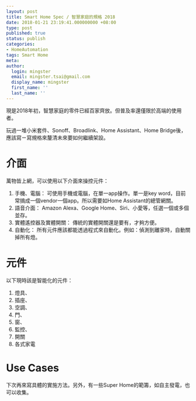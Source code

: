 ```yaml
---
layout: post
title: Smart Home Spec / 智慧家庭的規格 2018
date: 2018-01-21 23:19:41.000000000 +08:00
type: post
published: true
status: publish
categories:
- HomeAutomation
tags: Smart Home
meta:
author:
  login: mingster
  email: mingster.tsai@gmail.com
  display_name: mingster
  first_name: ''
  last_name: ''
---
```


現是2018年初，智慧家庭的零件已經百家齊放。但普及率還僅限於高端的使用者。

玩過一堆小米套件、Sonoff、Broadlink、Home Assistant、Home Bridge後，應該寫ㄧ寫規格來釐清未來要如何繼續架設。


# 介面
萬物皆上網，可以使用以下介面來操控元件：

1. 手機、電腦：
  可使用手機或電腦，在單一app操作。單一是key word，目前常搞成一個vendor一個app。所以需要如Home Assistant的總管網關。
2. 語音介面：
  Amazon Alexa、Google Home、Siri、小愛等，任選一個或多個並存。
3. 實體遙控器及實體開關：
  傳統的實體開關還是要有，才夠方便。
4. 自動化：
  所有元件應該都能透過程式來自動化。例如：偵測到離家時，自動關掉所有燈。

# 元件
以下現時該是智能化的元件：
1. 燈具、
2. 插座、
3. 空調、
4. 門、
5. 窗、
6. 監控、
7. 開關
7. 各式家電


# Use Cases

下次再來寫具體的實施方法。另外，有一些Super Home的範籌，如自主發電，也可以收集。
